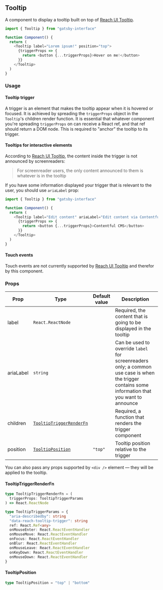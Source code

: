 ## Tooltip

A component to display a tooltip built on top of [Reach UI Tooltip](https://reacttraining.com/reach-ui/tooltip).

```javascript
import { Tooltip } from "gatsby-interface"

function Component() {
  return (
    <Tooltip label="Lorem ipsum!" position="top">
      {triggerProps => {
        return <button {...triggerProps}>Hover on me!</button>
      }}
    </Tooltip>
  )
}
```

### Usage

#### Tooltip trigger

A trigger is an element that makes the tooltip appear when it is hovered or focused. It is achieved by spreading the `triggerProps` object in the `Tooltip`'s children render function. It is essential that whatever component you're spreading `triggerProps` on can receive a React ref, and that ref should return a DOM node. This is required to "anchor" the tooltip to its trigger.

#### Tooltips for interactive elements

According to [Reach UI Tooltip](https://reacttraining.com/reach-ui/tooltip#usage), the content inside the trigger is not announced by screenreaders:

> For screenreader users, the only content announced to them is whatever is in the tooltip

If you have some information displayed your trigger that is relevant to the user, you should use `ariaLabel` prop:

```javascript
import { Tooltip } from "gatsby-interface"

function Component() {
  return (
    <Tooltip label="Edit content" ariaLabel="Edit content via Contentful CMS">
      {triggerProps => {
        return <button {...triggerProps}>Contentful CMS</button>
      }}
    </Tooltip>
  )
}
```

#### Touch events

Touch events are not currently supported by [Reach UI Tooltip](https://reacttraining.com/reach-ui/tooltip) and therefor by this component.

### Props

| Prop      | Type                                                | Default value | Description                                                                                                                                       |
| --------- | --------------------------------------------------- | ------------- | ------------------------------------------------------------------------------------------------------------------------------------------------- |
| label     | `React.ReactNode`                                   |               | Required, the content that is going to be displayed in the tooltip                                                                                |
| ariaLabel | `string`                                            |               | Can be used to override `label` for screenreaders only; a common use case is when the trigger contains some information that you want to announce |
| children  | [`TooltipTriggerRenderFn`](#tooltiptriggerrenderfn) |               | Required, a function that renders the trigger component                                                                                           |
| position  | [`TooltipPosition`](#tooltipposition)               | `"top"`       | Tooltip position relative to the trigger                                                                                                          |

You can also pass any props supported by `<div />` element &mdash; they will be applied to the tooltip.

#### TooltipTriggerRenderFn

```typescript
type TooltipTriggerRenderFn = (
  triggerProps: TooltipTriggerParams
) => React.ReactNode

type TooltipTriggerParams = {
  "aria-describedby": string
  "data-reach-tooltip-trigger": string
  ref: React.Ref<any>
  onMouseEnter: React.ReactEventHandler
  onMouseMove: React.ReactEventHandler
  onFocus: React.ReactEventHandler
  onBlur: React.ReactEventHandler
  onMouseLeave: React.ReactEventHandler
  onKeyDown: React.ReactEventHandler
  onMouseDown: React.ReactEventHandler
}
```

#### TooltipPosition

```typescript
type TooltipPosition = "top" | "bottom"
```
